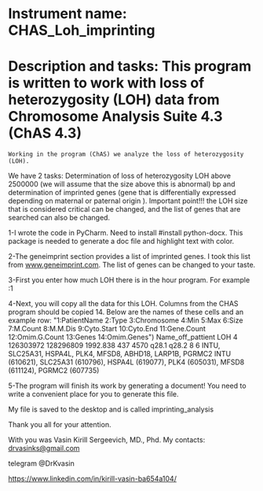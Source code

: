 # Instrument name: CHAS_Loh_imprinting

# Description and tasks: This program is written to work with loss of heterozygosity (LOH) data from Chromosome Analysis Suite 4.3 (ChAS 4.3) 

	Working in the program (ChAS) we analyze the loss of heterozygosity (LOH).
We have 2 tasks: Determination of loss of heterozygosity LOH above 2500000 (we will assume that the size above this is abnormal) bp and determination of imprinted genes (gene that is differentially expressed depending on maternal or paternal origin ). 
Important point!!! the LOH size that is considered critical can be changed, and the list of genes that are searched can also be changed.


1-I wrote the code in PyCharm. Need to install #install python-docx.
This package is needed to generate a doc file and highlight text with color.

2-The geneimprint section provides a list of imprinted genes. I took this list from www.geneimprint.com. The list of genes can be changed to your taste.
 
3-First you enter how much LOH there is in the hour program. For example :1 

4-Next, you will copy all the data for this LOH. Columns from the CHAS program should be copied 14.
Below are the names of these cells and an example row:
"1:PatientName 2:Type 3:Chromosome 4:Min 5:Max 6:Size 7:M.Count 8:M.M.Dis 9:Cyto.Start 10:Cyto.End 11:Gene.Count 12:Omim.G.Count 13:Genes 14:Omim.Genes")
Name_off_pattient LOH	4	126303972	128296809	1992.838	437	4570	q28.1	q28.2	8	6	INTU, SLC25A31, HSPA4L, PLK4, MFSD8, ABHD18, LARP1B, PGRMC2	INTU (610621), SLC25A31 (610796), HSPA4L (619077), PLK4 (605031), MFSD8 (611124), PGRMC2 (607735)

5-The program will finish its work by generating a document!
You need to write a convenient place for you to generate this file.

My file is saved to the desktop and is called imprinting_analysis 


Thank you all for your attention. 

With you was Vasin Kirill Sergeevich, MD., Phd. 
My contacts:
drvasinks@gmail.com

telegram @DrKvasin

https://www.linkedin.com/in/kirill-vasin-ba654a104/
